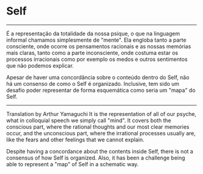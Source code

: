# Self
---
É a representação da totalidade da nossa psique, o que na linguagem informal chamamos simplesmente de "mente". Ela engloba tanto a parte consciente, onde ocorre os pensamentos racionais e as nossas memórias mais claras, tanto como a parte inconsciente, onde costuma estar os processos irracionais como por exemplo os medos e outros sentimentos que não podemos explicar.

Apesar de haver uma concordância sobre o conteúdo dentro do Self, não há um consenso de como o Self é organizado. Inclusive, tem sido um desafio poder representar de forma esquemática como seria um "mapa" do Self.

---

Translation by Arthur Yamaguchi
It is the representation of all of our psyche, what in colloquial speech we simply call "mind". It covers both the conscious part, where the rational thoughts and our most clear memories occur, and the unconscious part, where the irrational processes usually are, like the fears and other feelings that we cannot explain.

Despite having a concordance about the contents inside Self, there is not a consensus of how Self is organized. Also, it has been a challenge being able to represent a "map" of Self in a schematic way.